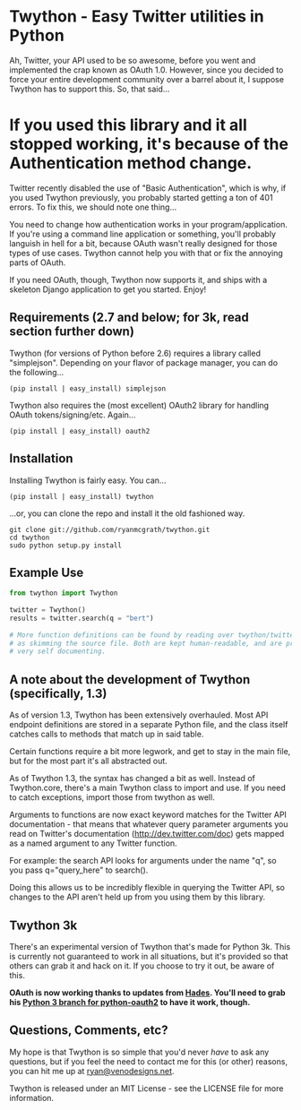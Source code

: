Twython - Easy Twitter utilities in Python
=========================================================================================
Ah, Twitter, your API used to be so awesome, before you went and implemented the crap known
as OAuth 1.0. However, since you decided to force your entire development community over a barrel
about it, I suppose Twython has to support this. So, that said...

If you used this library and it all stopped working, it's because of the Authentication method change.
=========================================================================================================
Twitter recently disabled the use of "Basic Authentication", which is why, if you used Twython previously,
you probably started getting a ton of 401 errors. To fix this, we should note one thing...
 
You need to change how authentication works in your program/application. If you're using a command line
application or something, you'll probably languish in hell for a bit, because OAuth wasn't really designed
for those types of use cases. Twython cannot help you with that or fix the annoying parts of OAuth.

If you need OAuth, though, Twython now supports it, and ships with a skeleton Django application to get you started.
Enjoy!

Requirements (2.7 and below; for 3k, read section further down)
-----------------------------------------------------------------------------------------------------
Twython (for versions of Python before 2.6) requires a library called
"simplejson". Depending on your flavor of package manager, you can do the following... 

    (pip install | easy_install) simplejson

Twython also requires the (most excellent) OAuth2 library for handling OAuth tokens/signing/etc. Again...

    (pip install | easy_install) oauth2

Installation
-----------------------------------------------------------------------------------------------------
Installing Twython is fairly easy. You can...

    (pip install | easy_install) twython  

...or, you can clone the repo and install it the old fashioned way.


    git clone git://github.com/ryanmcgrath/twython.git  
    cd twython  
    sudo python setup.py install  

Example Use
-----------------------------------------------------------------------------------------------------
``` python
from twython import Twython  
   
twitter = Twython()  
results = twitter.search(q = "bert")  
    
# More function definitions can be found by reading over twython/twitter_endpoints.py, as well  
# as skimming the source file. Both are kept human-readable, and are pretty well documented or  
# very self documenting.  
```

A note about the development of Twython (specifically, 1.3)
----------------------------------------------------------------------------------------------------
As of version 1.3, Twython has been extensively overhauled. Most API endpoint definitions are stored
in a separate Python file, and the class itself catches calls to methods that match up in said table.

Certain functions require a bit more legwork, and get to stay in the main file, but for the most part
it's all abstracted out. 

As of Twython 1.3, the syntax has changed a bit as well. Instead of Twython.core, there's a main
Twython class to import and use. If you need to catch exceptions, import those from twython as well.

Arguments to functions are now exact keyword matches for the Twitter API documentation - that means that
whatever query parameter arguments you read on Twitter's documentation (http://dev.twitter.com/doc) gets mapped
as a named argument to any Twitter function.

For example: the search API looks for arguments under the name "q", so you pass q="query_here" to search().

Doing this allows us to be incredibly flexible in querying the Twitter API, so changes to the API aren't held up
from you using them by this library.

Twython 3k
-----------------------------------------------------------------------------------------------------
There's an experimental version of Twython that's made for Python 3k. This is currently not guaranteed to
work in all situations, but it's provided so that others can grab it and hack on it. 
If you choose to try it out, be aware of this.

**OAuth is now working thanks to updates from [Hades](https://github.com/hades). You'll need to grab
his [Python 3 branch for python-oauth2](https://github.com/hades/python-oauth2/tree/python3) to have it work, though.**

Questions, Comments, etc?
-----------------------------------------------------------------------------------------------------
My hope is that Twython is so simple that you'd never *have* to ask any questions, but if
you feel the need to contact me for this (or other) reasons, you can hit me up 
at ryan@venodesigns.net.

Twython is released under an MIT License - see the LICENSE file for more information.
